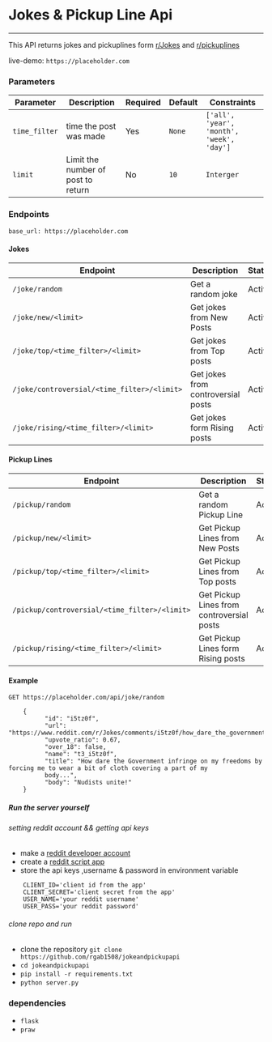# Jokes & Pickup Line Api
--------------------------
This API returns jokes and pickuplines form [r/Jokes](https://www.reddit.com/r/Jokes) and [r/pickuplines](https://www.reddit.com/r/pickuplines)

live-demo: ```https://placeholder.com```

### Parameters

| Parameter         |        Description                 | Required | Default  |                 Constraints                 |
--------------------|------------------------------------|----------|----------|---------------------------------------------|
| ```time_filter``` | time the post was made             |     Yes  |```None```|```['all', 'year', 'month', 'week', 'day']```|
| ```limit```       | Limit the number of post to return |     No   |```10```  | ```Interger```                              |

### Endpoints
``` base_url: https://placeholder.com ```

#### Jokes
|     Endpoint                                   |     Description                     | Status |
|------------------------------------------------|-------------------------------------|--------|
|```/joke/random ```                             | Get a random joke                   | Active |
|```/joke/new/<limit> ```                        | Get jokes from New Posts            | Active |
|```/joke/top/<time_filter>/<limit> ```          | Get jokes from Top posts            | Active |
|```/joke/controversial/<time_filter>/<limit> ```| Get jokes from controversial posts  | Active |
|```/joke/rising/<time_filter>/<limit> ```       | Get jokes form Rising posts         | Active |

#### Pickup Lines
|     Endpoint                                     |     Description                            | Status |
|--------------------------------------------------|--------------------------------------------|--------|
|```/pickup/random ```                             | Get a random Pickup Line                   | Active |
|```/pickup/new/<limit> ```                        | Get Pickup Lines from New Posts            | Active |
|```/pickup/top/<time_filter>/<limit> ```          | Get Pickup Lines from Top posts            | Active |
|```/pickup/controversial/<time_filter>/<limit> ```| Get Pickup Lines from controversial posts  | Active |
|```/pickup/rising/<time_filter>/<limit> ```       | Get Pickup Lines form Rising posts         | Active |


#### Example

``` GET https://placeholder.com/api/joke/random ```
``` Response 
    {
          "id": "i5tz0f", 
          "url": "https://www.reddit.com/r/Jokes/comments/i5tz0f/how_dare_the_government_infringe_on_my_freedoms/",
          "upvote_ratio": 0.67, 
          "over_18": false, 
          "name": "t3_i5tz0f", 
          "title": "How dare the Government infringe on my freedoms by forcing me to wear a bit of cloth covering a part of my
          body...", 
          "body": "Nudists unite!"
    }
```

##### Run the server yourself
###### setting reddit account && getting api keys
+ make a [reddit developer account](https://www.reddit.com/)
+ create a [reddit script app](https://www.reddit.com/prefs/apps/)
+ store the api keys ,username & password in environment variable
``` 
    CLIENT_ID='client id from the app' 
    CLIENT_SECRET='client secret from the app' 
    USER_NAME='your reddit username' 
    USER_PASS='your reddit password' 
```

###### clone repo and run
+ clone the repository 
    ``` git clone https://github.com/rgab1508/jokeandpickupapi ```
+ ```cd jokeandpickupapi```
+ ```pip install -r requirements.txt```
+ ```python server.py```

### dependencies 
+ ```flask```
+ ```praw```


